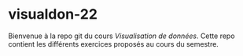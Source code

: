 # visualdon-22
Bienvenue à la repo git du cours *Visualisation de données*. Cette repo contient les différents exercices proposés au cours du semestre.  
